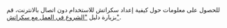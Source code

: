 للحصول على معلومات حول كيفية إعداد سكراتش للاستخدام دون اتصال بالانترنت، قم بزيارة دليل ["الشروع في العمل مع سكراتش"](https://projects.raspberrypi.org/ar-SA/projects/getting-started-scratch/1).
